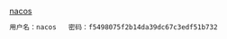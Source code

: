 [nacos](http://config.dowaysoft.com/nacos)

```tex
用户名：nacos	密码：f5498075f2b14da39dc67c3edf51b732
```

